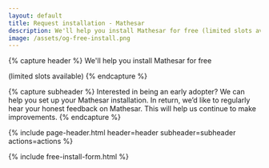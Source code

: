 ```yaml
---
layout: default
title: Request installation - Mathesar
description: We'll help you install Mathesar for free (limited slots available)
image: /assets/og-free-install.png
---
```


{% capture header %}
We'll help you install Mathesar for free

(limited slots available)
{% endcapture %}

{% capture subheader %}
Interested in being an early adopter? We can help you set up your Mathesar installation.
In return, we’d like to regularly hear your honest feedback on Mathesar. This will help us continue to make improvements.
{% endcapture %}

{% include page-header.html header=header subheader=subheader actions=actions %}

{% include free-install-form.html %}